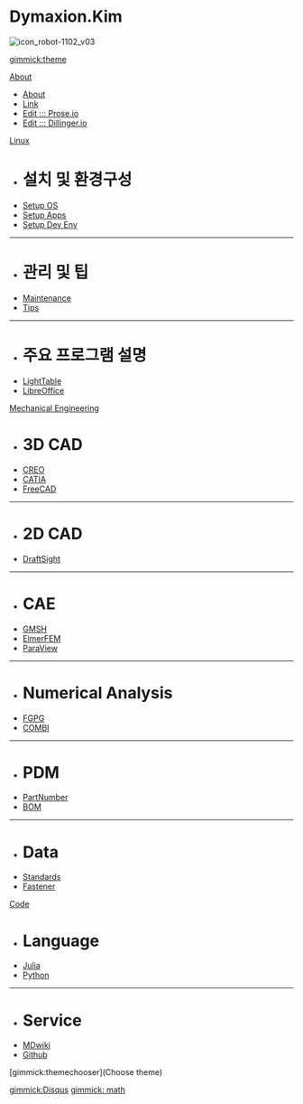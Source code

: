 <!--
  -- Name of your wiki
  -- Do NOT remove the leading `#` character.
  -->

# Dymaxion.Kim
![icon_robot-1102_v03](https://cloud.githubusercontent.com/assets/12775748/11586058/c273f27e-9ab3-11e5-9366-c688c30c56eb.png)

<!--
  -- Default theme
  -- (Read: http://dynalon.github.io/mdwiki/#!customizing.md#Theme_chooser)
  -->
[gimmick:theme](bootstrap)


<!--
  -- Navigation
  -- (Read: http://dynalon.github.io/mdwiki/#!quickstart.md#Adding_a_navigation)
  -->


<!-- A more complex navigation example: ---------------------------------------- -->

[About]()

  * [About](pages/about.md)
  * [Link](pages/link.md)
  * [Edit ::: Prose.io](http://prose.io)
  * [Edit ::: Dillinger.io](http://dillinger.io)


[Linux]()

  * # 설치 및 환경구성
  * [Setup OS](pages/Linux/Setup_OS.md)
  * [Setup Apps](pages/Linux/Setup_Apps.md)
  * [Setup Dev Env](pages/Linux/Setup_Dev.md)
  - - - -
  * # 관리 및 팁
  * [Maintenance](pages/Linux/Maintenance.md)
  * [Tips](pages/Linux/Tips.md)
  - - - -
  * # 주요 프로그램 설명
  * [LightTable](pages/Linux/LightTable.md)
  * [LibreOffice](pages/Linux/LibreOffice.md)

[Mechanical Engineering]()

  * # 3D CAD
  * [CREO](pages/Mechanical_Engineering/CREO.md)
  * [CATIA](pages/Mechanical_Engineering/CATIA.md)
  * [FreeCAD](pages/Mechanical_Engineering/FreeCAD.md)
  - - - -
  * # 2D CAD
  * [DraftSight](pages/Mechanical_Engineering/DraftSight.md)
  - - - -
  * # CAE
  * [GMSH](pages/Mechanical_Engineering/GMSH.md)
  * [ElmerFEM](pages/Mechanical_Engineering/ElmerFEM.md)
  * [ParaView](pages/Mechanical_Engineering/ParaView.md)
  - - - -
  * # Numerical Analysis
  * [FGPG](pages/Mechanical_Engineering/FGPG.md)
  * [COMBI](pages/Mechanical_Engineering/COMBI.md)
  - - - -
  * # PDM
  * [PartNumber](pages/Mechanical_Engineering/PartNumber.md)
  * [BOM](pages/Mechanical_Engineering/BOM.md)
  - - - -
  * # Data
  * [Standards](pages/Mechanical_Engineering/Standards.md)
  * [Fastener](pages/Mechanical_Engineering/Fastener.md)


[Code]()

  * # Language
  * [Julia](pages/Code/Julia.md)
  * [Python](pages/Code/Python.md)
  - - - -
  * # Service
  * [MDwiki](pages/Code/MDwiki.md)
  * [Github](pages/Code/Github.md)







<!--
  -- Let the user choose a theme
  -- (Read: http://dynalon.github.io/mdwiki/#!quickstart.md#Adding_a_navigation)
-->
[gimmick:themechooser](Choose theme)




<!-- ---------------------------------------------------------------------------- -->

<!--
  -- Change the Language
  -- Could be useful when there's more than one language wiki.
-->
<!--
[Change the Language]()

  * [English (United States)](/en_US/)
  * [English (United Kingdom)](/en_GB/)
  * [Italian](/it/)
-->

[gimmick:Disqus](dymaxionkim)
[gimmick: math]()
